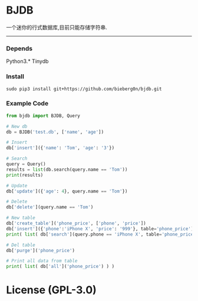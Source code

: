 # BJDB

一个迷你的行式数据库,目前只能存储字符串.

---

### Depends
Python3.*
Tinydb

### Install
```
sudo pip3 install git+https://github.com/bieberg0n/bjdb.git
```

### Example Code
```Python
from bjdb import BJDB, Query

# New db
db = BJDB('test.db', ['name', 'age'])

# Insert
db['insert']({'name': 'Tom', 'age': '3'})

# Search
query = Query()
results = list(db.search(query.name == 'Tom'))
print(results)

# Update
db['update']({'age': 4}, query.name == 'Tom'})

# Delete
db['delete'](query.name == 'Tom')

# New table
db['create_table']('phone_price', ['phone', 'price'])
db['insert']({'phone':'iPhone X', 'price': '999'}, table='phone_price')
print( list( db['search'](query.phone == 'iPhone X', table='phone_price') ) )

# Del table
db['purge']('phone_price')

# Print all data from table
print( list( db['all']('phone_price') ) )
```

# License (GPL-3.0)
